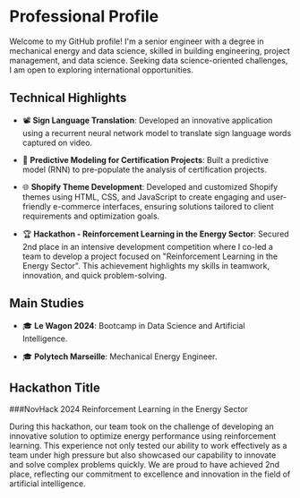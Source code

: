# Professional Profile

Welcome to my GitHub profile! I'm a senior engineer with a degree in mechanical energy and data science, skilled in building engineering, project management, and data science. Seeking data science-oriented challenges, I am open to exploring international opportunities.

## Technical Highlights

- 📽️ **Sign Language Translation**: Developed an innovative application using a recurrent neural network model to translate sign language words captured on video.

- 🔮 **Predictive Modeling for Certification Projects**: Built a predictive model (RNN) to pre-populate the analysis of certification projects.

- 🌐 **Shopify Theme Development**: Developed and customized Shopify themes using HTML, CSS, and JavaScript to create engaging and user-friendly e-commerce interfaces, ensuring solutions tailored to client requirements and optimization goals.

- 🏆 **Hackathon - Reinforcement Learning in the Energy Sector**: Secured 2nd place in an intensive development competition where I co-led a team to develop a project focused on "Reinforcement Learning in the Energy Sector". This achievement highlights my skills in teamwork, innovation, and quick problem-solving.

## Main Studies

- 🎓 **Le Wagon 2024**: Bootcamp in Data Science and Artificial Intelligence.

- 🎓 **Polytech Marseille**: Mechanical Energy Engineer.

## Hackathon Title

###NovHack 2024 Reinforcement Learning in the Energy Sector

During this hackathon, our team took on the challenge of developing an innovative solution to optimize energy performance using reinforcement learning. This experience not only tested our ability to work effectively as a team under high pressure but also showcased our capability to innovate and solve complex problems quickly. We are proud to have achieved 2nd place, reflecting our commitment to excellence and innovation in the field of artificial intelligence.
